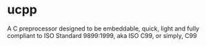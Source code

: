 # ucpp
A C preprocessor designed to be embeddable, quick, light and fully compliant to ISO Standard 9899:1999, aka ISO C99, or simply, C99
